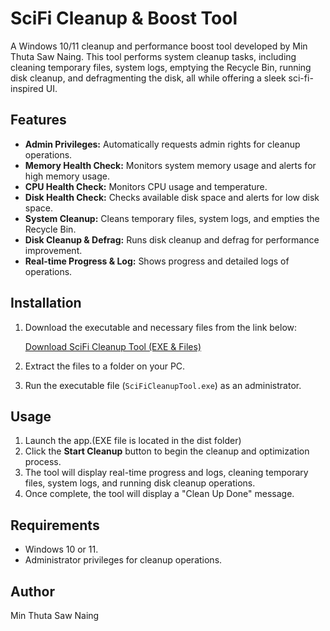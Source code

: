 # SciFi Cleanup & Boost Tool

A Windows 10/11 cleanup and performance boost tool developed by Min Thuta Saw Naing. This tool performs system cleanup tasks, including cleaning temporary files, system logs, emptying the Recycle Bin, running disk cleanup, and defragmenting the disk, all while offering a sleek sci-fi-inspired UI.

## Features

- **Admin Privileges:** Automatically requests admin rights for cleanup operations.
- **Memory Health Check:** Monitors system memory usage and alerts for high memory usage.
- **CPU Health Check:** Monitors CPU usage and temperature.
- **Disk Health Check:** Checks available disk space and alerts for low disk space.
- **System Cleanup:** Cleans temporary files, system logs, and empties the Recycle Bin.
- **Disk Cleanup & Defrag:** Runs disk cleanup and defrag for performance improvement.
- **Real-time Progress & Log:** Shows progress and detailed logs of operations.

## Installation

1. Download the executable and necessary files from the link below:
   
   [Download SciFi Cleanup Tool (EXE & Files)](https://mega.nz/file/stYGHLYA#SZd9DEkD6vHd7f1JiW5LrhulDrZOy4NVFU4-mN0i-eU)

2. Extract the files to a folder on your PC.

3. Run the executable file (`SciFiCleanupTool.exe`) as an administrator.

## Usage

1. Launch the app.(EXE file is located in the dist folder)
2. Click the **Start Cleanup** button to begin the cleanup and optimization process.
3. The tool will display real-time progress and logs, cleaning temporary files, system logs, and running disk cleanup operations.
4. Once complete, the tool will display a "Clean Up Done" message.

## Requirements

- Windows 10 or 11.
- Administrator privileges for cleanup operations.

## Author

Min Thuta Saw Naing

